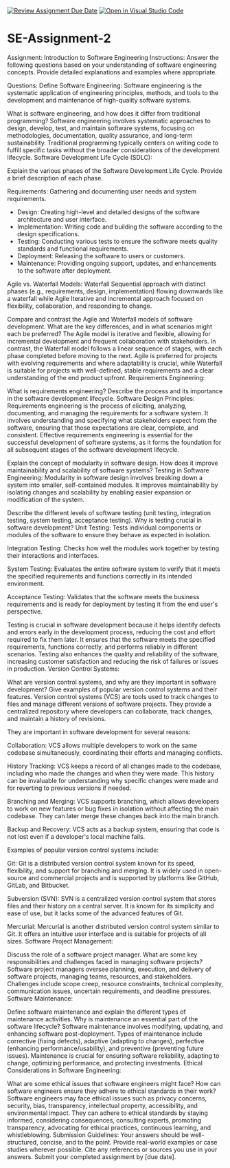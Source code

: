 [![Review Assignment Due Date](https://classroom.github.com/assets/deadline-readme-button-24ddc0f5d75046c5622901739e7c5dd533143b0c8e959d652212380cedb1ea36.svg)](https://classroom.github.com/a/-ucQIGTc)
[![Open in Visual Studio Code](https://classroom.github.com/assets/open-in-vscode-718a45dd9cf7e7f842a935f5ebbe5719a5e09af4491e668f4dbf3b35d5cca122.svg)](https://classroom.github.com/online_ide?assignment_repo_id=15242009&assignment_repo_type=AssignmentRepo)
# SE-Assignment-2
Assignment: Introduction to Software Engineering
Instructions:
Answer the following questions based on your understanding of software engineering concepts. Provide detailed explanations and examples where appropriate.

Questions:
Define Software Engineering:
 Software engineering is the systematic application of engineering principles, methods, and tools to the development and maintenance of high-quality software systems.   

What is software engineering, and how does it differ from traditional programming?
Software engineering involves systematic approaches to design, develop, test, and maintain software systems, focusing on methodologies, documentation, quality assurance, and long-term sustainability. Traditional programming typically centers on writing code to fulfill specific tasks without the broader considerations of the development lifecycle.
Software Development Life Cycle (SDLC):

Explain the various phases of the Software Development Life Cycle. Provide a brief description of each phase.

 Requirements: Gathering and documenting user needs and system requirements.
  - Design: Creating high-level and detailed designs of the software architecture and user interface.
  - Implementation: Writing code and building the software according to the design specifications.
  - Testing: Conducting various tests to ensure the software meets quality standards and functional requirements.
  - Deployment: Releasing the software to users or customers.
  - Maintenance: Providing ongoing support, updates, and enhancements to the software after deployment.

Agile vs. Waterfall Models:
Waterfall  Sequential approach with distinct phases (e.g., requirements, design, implementation) flowing downwards like a waterfall while Agile Iterative and incremental approach focused on flexibility, collaboration, and responding to change.


Compare and contrast the Agile and Waterfall models of software development. What are the key differences, and in what scenarios might each be preferred?
The Agile model is iterative and flexible, allowing for incremental development and frequent collaboration with stakeholders. In contrast, the Waterfall model follows a linear sequence of stages, with each phase completed before moving to the next. Agile is preferred for projects with evolving requirements and where adaptability is crucial, while Waterfall is suitable for projects with well-defined, stable requirements and a clear understanding of the end product upfront.
Requirements Engineering:

What is requirements engineering? Describe the process and its importance in the software development lifecycle.
Software Design Principles:
Requirements engineering is the process of eliciting, analyzing, documenting, and managing the requirements for a software system. It involves understanding and specifying what stakeholders expect from the software, ensuring that those expectations are clear, complete, and consistent. Effective requirements engineering is essential for the successful development of software systems, as it forms the foundation for all subsequent stages of the software development lifecycle.

Explain the concept of modularity in software design. How does it improve maintainability and scalability of software systems?
Testing in Software Engineering:
Modularity in software design involves breaking down a system into smaller, self-contained modules. It improves maintainability by isolating changes and scalability by enabling easier expansion or modification of the system.

Describe the different levels of software testing (unit testing, integration testing, system testing, acceptance testing). Why is testing crucial in software development?
Unit Testing: Tests individual components or modules of the software to ensure they behave as expected in isolation.

Integration Testing: Checks how well the modules work together by testing their interactions and interfaces.

System Testing: Evaluates the entire software system to verify that it meets the specified requirements and functions correctly in its intended environment.

Acceptance Testing: Validates that the software meets the business requirements and is ready for deployment by testing it from the end user's perspective.

Testing is crucial in software development because it helps identify defects and errors early in the development process, reducing the cost and effort required to fix them later. It ensures that the software meets the specified requirements, functions correctly, and performs reliably in different scenarios. Testing also enhances the quality and reliability of the software, increasing customer satisfaction and reducing the risk of failures or issues in production.
Version Control Systems:

What are version control systems, and why are they important in software development? Give examples of popular version control systems and their features.
Version control systems (VCS) are tools used to track changes to files and manage different versions of software projects. They provide a centralized repository where developers can collaborate, track changes, and maintain a history of revisions.

They are important in software development for several reasons:

Collaboration: VCS allows multiple developers to work on the same codebase simultaneously, coordinating their efforts and managing conflicts.

History Tracking: VCS keeps a record of all changes made to the codebase, including who made the changes and when they were made. This history can be invaluable for understanding why specific changes were made and for reverting to previous versions if needed.

Branching and Merging: VCS supports branching, which allows developers to work on new features or bug fixes in isolation without affecting the main codebase. They can later merge these changes back into the main branch.

Backup and Recovery: VCS acts as a backup system, ensuring that code is not lost even if a developer's local machine fails.

Examples of popular version control systems include:

Git: Git is a distributed version control system known for its speed, flexibility, and support for branching and merging. It is widely used in open-source and commercial projects and is supported by platforms like GitHub, GitLab, and Bitbucket.

Subversion (SVN): SVN is a centralized version control system that stores files and their history on a central server. It is known for its simplicity and ease of use, but it lacks some of the advanced features of Git.

Mercurial: Mercurial is another distributed version control system similar to Git. It offers an intuitive user interface and is suitable for projects of all sizes.
Software Project Management:

Discuss the role of a software project manager. What are some key responsibilities and challenges faced in managing software projects?
Software project managers oversee planning, execution, and delivery of software projects, managing teams, resources, and stakeholders. Challenges include scope creep, resource constraints, technical complexity, communication issues, uncertain requirements, and deadline pressures.
Software Maintenance:

Define software maintenance and explain the different types of maintenance activities. Why is maintenance an essential part of the software lifecycle?
Software maintenance involves modifying, updating, and enhancing software post-deployment. Types of maintenance include corrective (fixing defects), adaptive (adapting to changes), perfective (enhancing performance/usability), and preventive (preventing future issues). Maintenance is crucial for ensuring software reliability, adapting to change, optimizing performance, and protecting investments.
Ethical Considerations in Software Engineering:

What are some ethical issues that software engineers might face? How can software engineers ensure they adhere to ethical standards in their work?
Software engineers may face ethical issues such as privacy concerns, security, bias, transparency, intellectual property, accessibility, and environmental impact. They can adhere to ethical standards by staying informed, considering consequences, consulting experts, promoting transparency, advocating for ethical practices, continuous learning, and whistleblowing.
Submission Guidelines:
Your answers should be well-structured, concise, and to the point.
Provide real-world examples or case studies wherever possible.
Cite any references or sources you use in your answers.
Submit your completed assignment by [due date].
